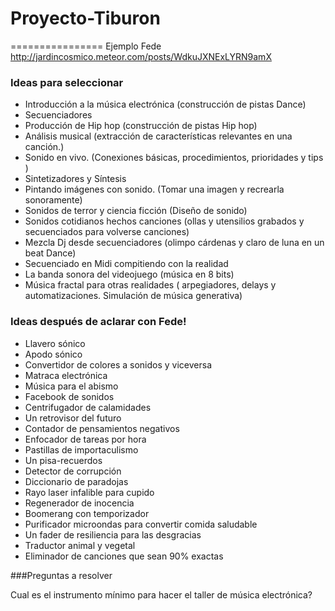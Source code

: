 # Proyecto-Tiburon
================
Ejemplo Fede
http://jardincosmico.meteor.com/posts/WdkuJXNExLYRN9amX 

### Ideas  para seleccionar

* Introducción a la música electrónica (construcción de pistas Dance)  
* Secuenciadores  
* Producción de Hip hop (construcción de pistas Hip hop)   
* Análisis musical  (extracción de características relevantes en una canción.)  
* Sonido en vivo.  (Conexiones básicas, procedimientos, prioridades y tips )  
* Sintetizadores y Síntesis   
* Pintando imágenes con sonido.  (Tomar una imagen y recrearla sonoramente)  
* Sonidos de terror y ciencia ficción (Diseño de sonido)   
* Sonidos cotidianos hechos canciones (ollas y utensilios grabados y secuenciados para volverse canciones)  
* Mezcla Dj desde secuenciadores  (olimpo cárdenas y claro de luna en un beat Dance)   
* Secuenciado en Midi compitiendo con la realidad   
* La banda sonora del videojuego  (música en 8 bits)   
* Música fractal para otras realidades ( arpegiadores, delays y automatizaciones. Simulación de música generativa)    

### Ideas después de aclarar con Fede!

* Llavero sónico  
* Apodo sónico
* Convertidor de colores a sonidos y viceversa 
* Matraca electrónica  
* Música para el abismo
* Facebook de sonidos
* Centrifugador de calamidades
* Un retrovisor del futuro
* Contador de pensamientos negativos
* Enfocador de tareas por hora
* Pastillas de importaculismo
* Un pisa-recuerdos
* Detector de corrupción
* Diccionario de paradojas
* Rayo laser infalible para cupido
* Regenerador de inocencia
* Boomerang con temporizador
* Purificador microondas para convertir comida saludable
* Un fader de resiliencia para las desgracias
* Traductor animal y vegetal
* Eliminador de canciones que sean 90% exactas


###Preguntas a resolver  

Cual es el instrumento mínimo para hacer el taller de música electrónica? 



